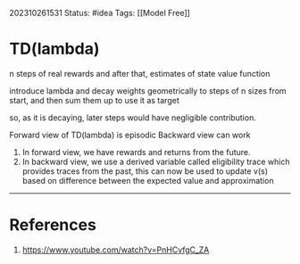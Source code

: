 202310261531
Status: #idea
Tags: [[Model Free]]

# TD(lambda)

n steps of real rewards and after that, estimates of state value function 

introduce lambda and decay weights geometrically to steps of n sizes from start, and then sum them up to use it as target


so, as it is decaying, later steps would have negligible contribution. 

Forward view of TD(lambda) is episodic
Backward view can work 

1. In forward view, we have rewards and returns from the future. 
2. In backward view, we use a derived variable called eligibility trace which provides traces from the past, this can now be used to update v(s) based on difference between the expected value and approximation

---
# References

1. https://www.youtube.com/watch?v=PnHCvfgC_ZA